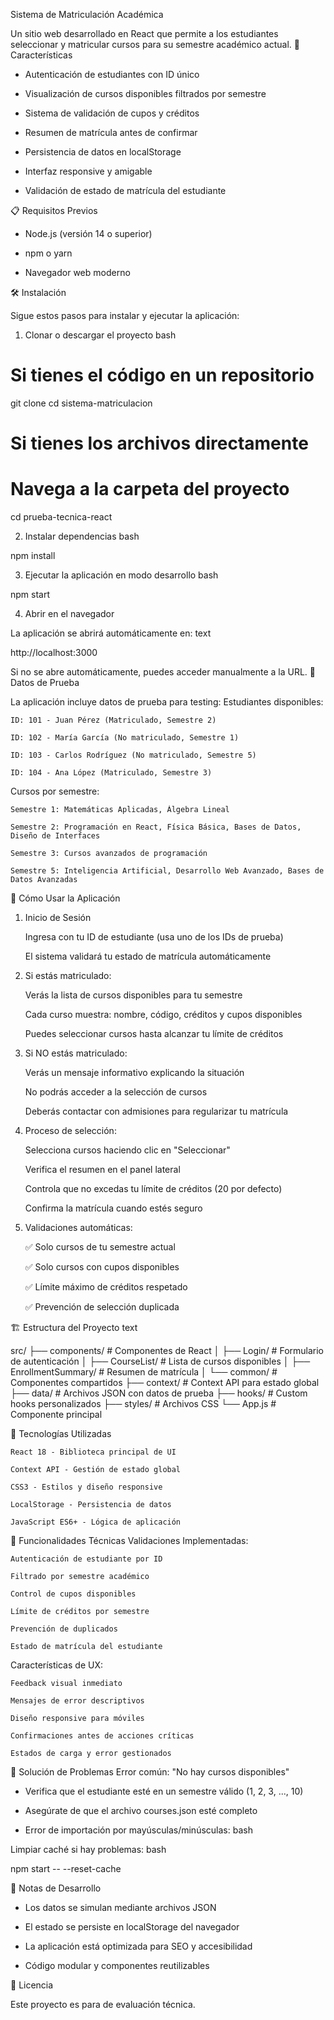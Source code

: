 Sistema de Matriculación Académica

Un sitio web desarrollado en React que permite a los estudiantes seleccionar y matricular cursos para su semestre académico actual.
🚀 Características

  -  Autenticación de estudiantes con ID único

  -  Visualización de cursos disponibles filtrados por semestre

  -  Sistema de validación de cupos y créditos

  -  Resumen de matrícula antes de confirmar

  -  Persistencia de datos en localStorage

  -  Interfaz responsive y amigable

  -  Validación de estado de matrícula del estudiante

📋 Requisitos Previos

  -  Node.js (versión 14 o superior)

  -  npm o yarn

  -  Navegador web moderno

🛠️ Instalación

Sigue estos pasos para instalar y ejecutar la aplicación:
1. Clonar o descargar el proyecto
bash

# Si tienes el código en un repositorio
git clone <url-del-repositorio>
cd sistema-matriculacion

# Si tienes los archivos directamente
# Navega a la carpeta del proyecto
cd prueba-tecnica-react

2. Instalar dependencias
bash

npm install

3. Ejecutar la aplicación en modo desarrollo
bash

npm start

4. Abrir en el navegador

La aplicación se abrirá automáticamente en:
text

http://localhost:3000

Si no se abre automáticamente, puedes acceder manualmente a la URL.
🧪 Datos de Prueba

La aplicación incluye datos de prueba para testing:
Estudiantes disponibles:

    ID: 101 - Juan Pérez (Matriculado, Semestre 2)

    ID: 102 - María García (No matriculado, Semestre 1)

    ID: 103 - Carlos Rodríguez (No matriculado, Semestre 5)

    ID: 104 - Ana López (Matriculado, Semestre 3)

Cursos por semestre:

    Semestre 1: Matemáticas Aplicadas, Álgebra Lineal

    Semestre 2: Programación en React, Física Básica, Bases de Datos, Diseño de Interfaces

    Semestre 3: Cursos avanzados de programación

    Semestre 5: Inteligencia Artificial, Desarrollo Web Avanzado, Bases de Datos Avanzadas

🎯 Cómo Usar la Aplicación
1. Inicio de Sesión

    Ingresa con tu ID de estudiante (usa uno de los IDs de prueba)

    El sistema validará tu estado de matrícula automáticamente

2. Si estás matriculado:

    Verás la lista de cursos disponibles para tu semestre

    Cada curso muestra: nombre, código, créditos y cupos disponibles

    Puedes seleccionar cursos hasta alcanzar tu límite de créditos

3. Si NO estás matriculado:

    Verás un mensaje informativo explicando la situación

    No podrás acceder a la selección de cursos

    Deberás contactar con admisiones para regularizar tu matrícula

4. Proceso de selección:

    Selecciona cursos haciendo clic en "Seleccionar"

    Verifica el resumen en el panel lateral

    Controla que no excedas tu límite de créditos (20 por defecto)

    Confirma la matrícula cuando estés seguro

5. Validaciones automáticas:

    ✅ Solo cursos de tu semestre actual

    ✅ Solo cursos con cupos disponibles

    ✅ Límite máximo de créditos respetado

    ✅ Prevención de selección duplicada

🏗️ Estructura del Proyecto
text

src/
├── components/          # Componentes de React
│   ├── Login/          # Formulario de autenticación
│   ├── CourseList/     # Lista de cursos disponibles
│   ├── EnrollmentSummary/  # Resumen de matrícula
│   └── common/         # Componentes compartidos
├── context/            # Context API para estado global
├── data/              # Archivos JSON con datos de prueba
├── hooks/             # Custom hooks personalizados
├── styles/            # Archivos CSS
└── App.js             # Componente principal

🔧 Tecnologías Utilizadas

    React 18 - Biblioteca principal de UI

    Context API - Gestión de estado global

    CSS3 - Estilos y diseño responsive

    LocalStorage - Persistencia de datos

    JavaScript ES6+ - Lógica de aplicación

📱 Funcionalidades Técnicas
Validaciones Implementadas:

    Autenticación de estudiante por ID

    Filtrado por semestre académico

    Control de cupos disponibles

    Límite de créditos por semestre

    Prevención de duplicados

    Estado de matrícula del estudiante

Características de UX:

    Feedback visual inmediato

    Mensajes de error descriptivos

    Diseño responsive para móviles

    Confirmaciones antes de acciones críticas

    Estados de carga y error gestionados

🚨 Solución de Problemas
Error común: "No hay cursos disponibles"

  -  Verifica que el estudiante esté en un semestre válido (1, 2, 3, ..., 10)

  -  Asegúrate de que el archivo courses.json esté completo

  -  Error de importación por mayúsculas/minúsculas:
bash

Limpiar caché si hay problemas:
bash

npm start -- --reset-cache


📝 Notas de Desarrollo

  -  Los datos se simulan mediante archivos JSON

  -  El estado se persiste en localStorage del navegador

  -  La aplicación está optimizada para SEO y accesibilidad

  -  Código modular y componentes reutilizables


📄 Licencia

Este proyecto es para de evaluación técnica.